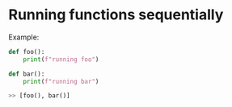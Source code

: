 # Running functions sequentially

Example:

```python
def foo():
    print(f"running foo")

def bar():
    print(f"running bar")

>> [foo(), bar()]
```
